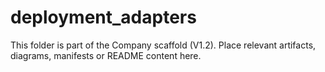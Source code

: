 # deployment_adapters
This folder is part of the Company scaffold (V1.2).
Place relevant artifacts, diagrams, manifests or README content here.
